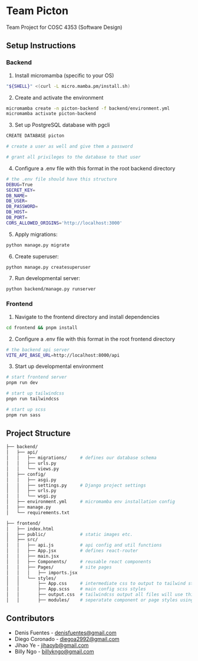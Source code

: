 # Team Picton
Team Project for COSC 4353 (Software Design)

## Setup Instructions
### Backend
1. Install micromamba (specific to your OS)
```bash
"${SHELL}" <(curl -L micro.mamba.pm/install.sh)
```
2. Create and activate the environment
```bash
micromamba create -n picton-backend -f backend/environment.yml
micromamba activate picton-backend 
```
3. Set up PostgreSQL database with pgcli 
```bash
CREATE DATABASE picton

# create a user as well and give them a password

# grant all privileges to the database to that user
```
4. Configure a .env file with this format in the root backend directory
```bash
# the .env file should have this structure
DEBUG=True
SECRET_KEY=
DB_NAME=
DB_USER=
DB_PASSWORD=
DB_HOST=
DB_PORT=
CORS_ALLOWED_ORIGINS='http://localhost:3000'
```  
5. Apply migrations:
```bash
python manage.py migrate
```
6. Create superuser:
```
python manage.py createsuperuser
```
7. Run developmental server:
```bash
python backend/manage.py runserver
```

### Frontend 
1. Navigate to the frontend directory and install dependencies
```bash
cd frontend && pnpm install 
```
2. Configure a .env file with this format in the root frontend directory
```bash
# the backend api server 
VITE_API_BASE_URL=http://localhost:8000/api
```
3. Start up developmental environment
```bash
# start frontend server
pnpm run dev

# start up tailwindcss 
pnpn run tailwindcss

# start up scss 
pnpm run sass
```

## Project Structure
```bash
├── backend/
│   ├── api/  
│   │   ├── migrations/     # defines our database schema 
│   │   ├── urls.py         
│   │   └── views.py         
│   ├── config/
│   │   ├── asgi.py
│   │   ├── settings.py     # Django project settings
│   │   ├── urls.py
│   │   └── wsgi.py
│   ├── environment.yml     # micromamba env installation config
│   ├── manage.py           
│   └── requirements.txt

├── frontend/
│   ├── index.html
│   ├── public/             # static images etc.
│   ├── src/
│   │   ├── api.js          # api config and util functions 
│   │   ├── App.jsx         # defines react-router
│   │   ├── main.jsx        
│   │   ├── Components/     # reusable react components
│   │   ├── Pages/          # site pages 
│   │   │   ├── imports.jsx 
│   │   └── styles/
│   │       ├── App.css     # intermediate css to output to tailwind styles
│   │       ├── App.scss    # main config scss styles
│   │       ├── output.css  # tailwindcss output all files will use this 
│   │       ├── modules/    # seperatate component or page styles using scss imports here
```

## Contributors
- Denis Fuentes - denisfuentes@gmail.com
- Diego Coronado - diegoa2992@gmail.com
- Jihao Ye - jihaoyb@gmail.com
- Billy Ngo - billykngo@gmail.com
